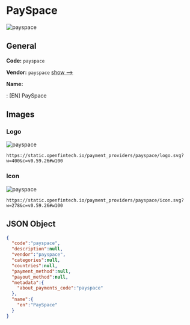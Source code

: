 
# PaySpace 
![payspace](https://static.openfintech.io/payment_providers/payspace/logo.svg?w=400&c=v0.59.26#w100)  

## General 
 
**Code:** `payspace` 
 
**Vendor:** `payspace` [show -->](/vendors/payspace/) 
 
**Name:** 
 
:	[EN] PaySpace 
 

## Images 

### Logo 
 
![payspace](https://static.openfintech.io/payment_providers/payspace/logo.svg?w=400&c=v0.59.26#w100)  

```
https://static.openfintech.io/payment_providers/payspace/logo.svg?w=400&c=v0.59.26#w100
```  

### Icon 
 
![payspace](https://static.openfintech.io/payment_providers/payspace/icon.svg?w=278&c=v0.59.26#w100)  

```
https://static.openfintech.io/payment_providers/payspace/icon.svg?w=278&c=v0.59.26#w100
```  

## JSON Object 

```json
{
  "code":"payspace",
  "description":null,
  "vendor":"payspace",
  "categories":null,
  "countries":null,
  "payment_method":null,
  "payout_method":null,
  "metadata":{
    "about_payments_code":"payspace"
  },
  "name":{
    "en":"PaySpace"
  }
}
```  

